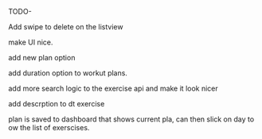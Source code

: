 TODO-


Add swipe to delete on the listview

make UI nice.

add new plan option

add duration option to workut plans. 

add more search logic to the exercise api and make it look nicer

add descrption to dt exercise

plan is saved to dashboard that shows current pla, can then slick on day to ow the list of exerscises.
